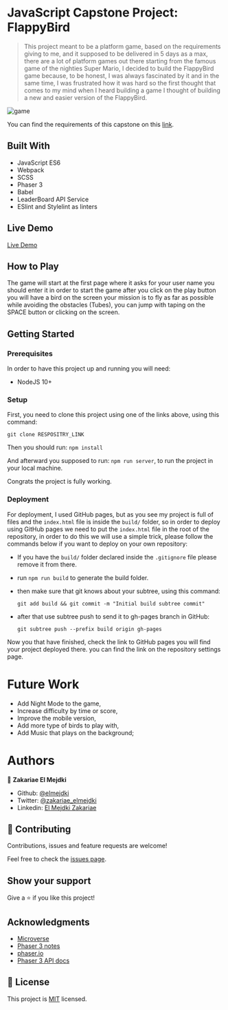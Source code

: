 # JavaScript Capstone Project: FlappyBird

> This project meant to be a platform game, based on the requirements giving to me, and it supposed to be delivered in 5 days as a max, there are a lot of platform games out there starting from the famous game of the nighties Super Mario, I decided to build the FlappyBird game because, to be honest, I was always fascinated by it and in the same time, I was frustrated how it was hard so the first thought that comes to my mind when I heard building a game I thought of building a new and easier version of the FlappyBird.

![game](./game_play.gif)

You can find the requirements of this capstone on this [link](https://www.notion.so/Platform-game-4a55a7d1fcc245bcb012c76814764712).

## Built With

- JavaScript ES6
- Webpack
- SCSS
- Phaser 3
- Babel
- LeaderBoard API Service
- ESlint and Stylelint as linters

## Live Demo

[Live Demo](https://elmejdki.github.io/FlappyBird/)

## How to Play

The game will start at the first page where it asks for your user name you should enter it in order to start the game after you click on the play button you will have a bird on the screen your mission is to fly as far as possible while avoiding the obstacles (Tubes), you can jump with taping on the SPACE button or clicking on the screen.

## Getting Started

### Prerequisites

In order to have this project up and running you will need:

- NodeJS 10+

### Setup

First, you need to clone this project using one of the links above, using this command:

`git clone RESPOSITRY_LINK`

Then you should run: `npm install`

And afterward you supposed to run: `npm run server`, to run the project in your local machine.

Congrats the project is fully working.

### Deployment

For deployment, I used GitHub pages, but as you see my project is full of files and the `index.html` file is inside the `build/` folder, so in order to deploy using GitHub pages we need to put the `index.html` file in the root of the repository, in order to do this we will use a simple trick, please follow the commands below if you want to deploy on your own repository:

- If you have the `build/`  folder declared inside the `.gitignore`  file please remove it from there.

- run `npm run build`  to generate the build folder.

- then make sure that git knows about your subtree, using this command:

  ```
  git add build && git commit -m "Initial build subtree commit"
  ```

- after that use subtree push to send it to gh-pages branch in GitHub:

  ```
  git subtree push --prefix build origin gh-pages
  ```

Now you that have finished, check the link to GitHub pages you will find your project deployed there. you can find the link on the repository settings page.

# Future Work

- Add Night Mode to the game,
- Increase difficulty by time or score,
- Improve the mobile version,
- Add more type of birds to play with,
- Add Music that plays on the background;

# Authors

👤 **Zakariae El Mejdki**

- Github: [@elmejdki](https://github.com/elmejdki)
- Twitter: [@zakariae_elmejdki](https://twitter.com/zakariaemejdki)
- Linkedin: [El Mejdki Zakariae](https://www.linkedin.com/in/zakariaeelmejdki/)

## 🤝 Contributing

Contributions, issues and feature requests are welcome!

Feel free to check the [issues page](https://github.com/elmejdki/FlappyBird/issues).

## Show your support

Give a ⭐️ if you like this project!

## Acknowledgments

- [Microverse](https://www.microverse.org/)
- [Phaser 3 notes](https://rexrainbow.github.io/phaser3-rex-notes/docs/site/index.html)
- [phaser.io](https://phaser.io)
- [Phaser 3 API docs](https://photonstorm.github.io/phaser3-docs/index.html)

## 📝 License

This project is [MIT](lic.url) licensed.
